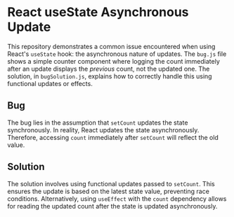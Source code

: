 # React useState Asynchronous Update

This repository demonstrates a common issue encountered when using React's `useState` hook: the asynchronous nature of updates.  The `bug.js` file shows a simple counter component where logging the count immediately after an update displays the *previous* count, not the updated one.  The solution, in `bugSolution.js`, explains how to correctly handle this using functional updates or effects.

## Bug
The bug lies in the assumption that `setCount` updates the state synchronously.  In reality, React updates the state asynchronously.  Therefore, accessing `count` immediately after `setCount` will reflect the old value.

## Solution
The solution involves using functional updates passed to `setCount`. This ensures the update is based on the latest state value, preventing race conditions.  Alternatively, using `useEffect` with the `count` dependency allows for reading the updated count after the state is updated asynchronously.
